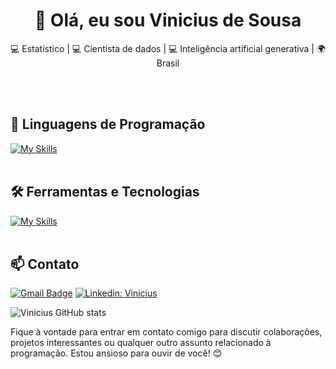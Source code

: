 <h1 align="center">👋 Olá, eu sou Vinicius de Sousa</h1>

<p align="center">
  💻 Estatístico | 💻 Cientista de dados | 💻 Inteligência artificial generativa | 🌍 Brasil
</p><br><br>


## 🚀 Linguagens de Programação
[![My Skills](https://skillicons.dev/icons?i=python,r)](https://skillicons.dev)<br><br>

## 🛠️ Ferramentas e Tecnologias
[![My Skills](https://skillicons.dev/icons?i=vscode,mysql,azure,git,github,flask,sklearn)](https://skillicons.dev)<br><br>

## 📫 Contato

[![Gmail Badge](https://img.shields.io/badge/-{SeuEmail}-006bed?style=flat-square&logo=Gmail&logoColor=white&link=mailto:{SeuEmail})](mailto:{SeuEmail})
[![Linkedin: Vinicius](https://img.shields.io/badge/-vinicius-blue?style=flat-square&logo=Linkedin&logoColor=white&link=https://www.linkedin.com/in/vinicius-deolindo-83631148/)](https://www.linkedin.com/in/vinicius-deolindo-83631148/)


![Vinicius GitHub stats](https://github-readme-stats.vercel.app/api?username=vinicius2020&show_icons=true&theme=radical)

Fique à vontade para entrar em contato comigo para discutir colaborações, projetos interessantes ou qualquer outro assunto relacionado à programação. Estou ansioso para ouvir de você! 😊 <br><br>
